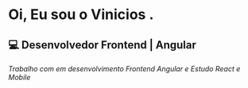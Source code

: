 <h1 align="left" >Oi, Eu sou o Vinicios .</h1>

<h2 align="Left"> 💻 Desenvolvedor Frontend | Angular</h2> 
<h6> Trabalho com em desenvolvimento Frontend Angular e Estudo React e Mobile </p> 


 
